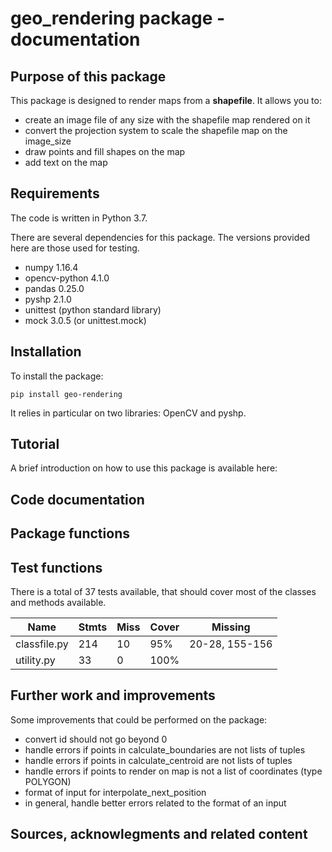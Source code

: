 geo_rendering package - documentation
=========================================


Purpose of this package
-----------------------

This package is designed to render maps from a **shapefile**.
It allows you to:

- create an image file of any size with the shapefile map rendered on it
- convert the projection system to scale the shapefile map on the image_size
- draw points and fill shapes on the map
- add text on the map


Requirements
------------

The code is written in Python 3.7.

There are several dependencies for this package. The versions provided here are those used for testing.

- numpy 1.16.4
- opencv-python 4.1.0
- pandas 0.25.0
- pyshp 2.1.0
- unittest (python standard library)
- mock 3.0.5 (or unittest.mock)


Installation
------------

To install the package:

```
pip install geo-rendering
```

It relies in particular on two libraries: OpenCV and pyshp.




Tutorial
---------

A brief introduction on how to use this package is available here:


Code documentation
------------------


Package functions
-----------------


Test functions
-----------------

There is a total of 37 tests available, that should cover most of the classes and methods available. 


| Name 		   | Stmts | Miss | Cover | Missing         |
| ------------ | ----- | ---- | ----- | --------------- |
| classfile.py | 214   |  10  |  95%  | 20-28, 155-156  |
| utility.py   | 33    |   0  |  100% |                 |


Further work and improvements
-----------------------------

Some improvements that could be performed on the package:

- convert id should not go beyond 0
- handle errors if points in calculate_boundaries are not lists of tuples
- handle errors if points in calculate_centroid are not lists of tuples
- handle errors if points to render on map is not a list of coordinates (type POLYGON)
- format of input for interpolate_next_position
- in general, handle better errors related to the format of an input



Sources, acknowlegments and related content
-------------------------------------------



